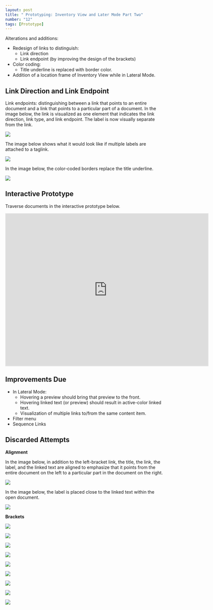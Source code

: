 ```yaml
---
layout: post
title: " Prototyping: Inventory View and Later Mode Part Two"
number: "12"
tags: [Prototype]
---
```


Alterations and additions:
- Redesign of links to distinguish:
	- Link direction
	- Link endpoint (by improving the design of the brackets)
- Color coding:
	- Title underline is replaced with border color.
- Addition of a location frame of Inventory View while in Lateral Mode.

## Link Direction and Link Endpoint

Link endpoints: distinguishing between a link that points to an entire document and a link that points to a particular part of a document. In the image below, the link is visualized as one element that indicates the link direction, link type, and link endpoint. The label is now visually separate from the link.

![](assets/link_endpoint_one_tag.png)

The image below shows what it would look like if multiple labels are attached to a taglink.

![](assets/link_endpoint_three_tags.png)

In the image below, the color-coded borders replace the title underline.

![](assets/border_color.png)

## Interactive Prototype

Traverse documents in the interactive prototype below.

<iframe style="border: 2px solid rgba(0, 0, 0, 0.1)" width="640" height="480" src="https://framer.com/embed/Round-05--oM7xWmEceylTGDzxjPPZ/F_MbbVHe7?highlights=0" allowfullscreen></iframe>

## Improvements Due

- In Lateral Mode:
  - Hovering a preview should bring that preview to the front.
  - Hovering linked text (or preview) should result in active-color linked text.
  - Visualization of multiple links to/from the same content item.
- Filter menu
- Sequence Links

## Discarded Attempts

**Alignment**

In the image below, in addition to the left-bracket link, the title, the link, the label, and the linked text are aligned to emphasize that it points from the entire document on the left to a particular part in the document on the right.

![](assets/link_endpoint.gif)

In the image below, the label is placed close to the linked text within the open document.

![](assets/link_vis_1.png)

**Brackets**

![](assets/link_bracket_1.png)

![](assets/link_bracket_2.png)

![](assets/link_bracket_3.png)

![](assets/link_bracket_4.png)

![](assets/link_bracket_5.png)

![](assets/link_bracket_6.png)

![](assets/link_bracket_7.png)

![](assets/link_bracket_8.png)

![](assets/link_bracket_9.png)
